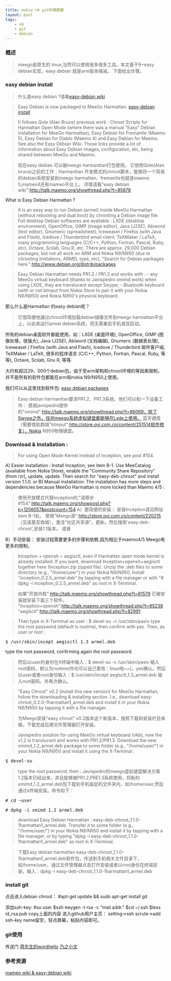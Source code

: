 ```yaml
---
title: nokia n9 git环境搭建
layout: post  
tags:
    - n9
    - git
    - debian
---
```


<script language="javascript" src="/syntaxhighlighter/scripts/shBrushXml.js"></script>
<script language="javascript" src="/syntaxhighlighter/scripts/shBrushPowerShell.js"></script>

### 概述
>meego是原生的 linux,当然可以使用很多很多工具。本文基于9+easy debian实现，easy debian 就是arm版本缩减。
下面给出步骤。

### easy debian install

>什么是easy debian ?请看[easy-debian wiki](http://wiki.maemo.org/Easy_Debian)

> Easy Debian is now packaged to MeeGo Harmattan. 
[easy-debian install](http://talk.maemo.org/showthread.php?t=85878)

>  It follows Qole (Alan Bruce) previous work : Chroot Scripts for Harmattan Open Mode (where there was a manual "Easy" Debian installation for MeeGo Harmattan), Easy Debian for Fremantle (Maemo 5), Easy Debian for Diablo (Maemo 4) and Easy Debian for Maemo. 
See also the Easy Debian Wiki. 
Those links provide a lot of information about Easy Debian images, configuration, etc, being shared between MeeGo and Maemo.

>现在easy debian 可以被meego harmanttan打包使用。
它依照Qole(Alan bruce)之前的工作：Harmanttan 开发模式的chroot脚本，能够将一个简易的debian系统安装到meego harmattan、fremantle也就是maemo 5,mameo4还有mameo平台上。
详情请看"easy debian wiki":http://talk.maemo.org/showthread.php?t=85878


What is Easy Debian Harmattan ?

> It is an easy way to run Debian (armel) inside MeeGo Harmattan (without rebooting and dual boot) by chrooting a Debian image file. Full desktop Debian softwares are available : LXDE (desktop environment), OpenOffice, GIMP (image editor), Java (J2SE), Abiword (text editor), Gnumeric (spreadsheet), Iceweasel / Firefox (with Java and Flash), Icedove / Thunderbird email client, TeXMaker / LaTeX, many programming languages (C/C++, Python, Fortran, Pascal, Ruby, etc), Octave, Scilab, Gnu R, etc. There are approx. 29,000 Debian packages, but not all work on ARM and Nokia N9/N950 (due to chrooting limitations, ARMEL type, etc). "Search for Debian packages here.":http://www.debian.org/distrib/packages

> Easy Debian Harmattan needs PR1.2 / PR1.3 and works with :
    - any MeeGo virtual keyboard (thanks to Javispedro xmimd work) when using LXDE, they are translucent except Swype; 
    - Bluetooth keyboard (with or not btinput from Nokia Store to pair it with your Nokia N9/N950) and Nokia N950's physical keyboard.

那么什么是Harmattan 的easy debian呢？


> 它很简便地通过chroot环境加载debian镜像文件到meego harmattan平台上，以此来运行armel debian系统，而无需重启手机或双启动。

所有的debian桌面软件都能使用，如：LXDE (桌面环境), OpenOffice, GIMP (图像处理，很强大), Java (J2SE), Abiword (文档编辑), Gnumeric (数据表处理), Iceweasel / Firefox (with Java and Flash), Icedove / Thunderbird 邮件客户端, TeXMaker / LaTeX, 很多的程序语言 (C/C++, Python, Fortran, Pascal, Ruby, 等等), Octave, Scilab, Gnu R, 等等.

大约有超过29，000个debian包，由于受arm架构和chroot环境的等因素限制，并不是所有的软件包都能在arm和nokia N9/N950上使用。

我们可以从这里找到软件包:
  [easy debian packages](http://www.debian.org/distrib/packages)

> Easy debian harmanttan要求PR1.2、PR1.3系统，他们可以和一下设备工作：
感谢javispedro提供的"xmimd":http://talk.maemo.org/showthread.php?t=86069，除了Swype之外，任何meego系统虚拟键盘都能够在Lxde上使用。
蓝牙键盘（需要借助商城"btinput":http://store.ovi.com.cn/content/251514软件修复），Nokia N950物理键盘。


###  Download & Installation :


>For using Open Mode Kernel instead of Inception, see post #154.

A) Easier installation :
Install Inception, see item B-1.
Use MeeCatalog (available from Nokia Store), enable the "Community Share Repository" (from rzr), update, update. Then search for "easy-deb-chroot" and install version 1.1.0.
or 
B) Manual installation:
The installation has more steps and dependencies because MeeGo Harmattan is more locked than Maemo 4/5 :

> 使用开放模式代替Inception的,"请移步#154":http://talk.maemo.org/showpost.php?p=1256057&postcount=154
A）更简便的安装：
安装Inception请见网站item B-1处。
使用"Meego源":http://store.ovi.com.cn/content/220215 
（见诺基亚商城），激活"社区共享源"，更新。然后搜索'esay-deb-chroot',安装1.1版本。
或者
 
  B）手动安装：
安装过程需要更多的步骤和依赖,因为相比于maemo4/5 Meego有更多的限制。

>  Inception + opensh + aegisctl, even if Harmattan open mode kernel is already installed. 
If you want, download Inception+opensh+aegisctl together here (Inception.zip zipped file).
Unzip the .deb files to some directory (e.g., "/home/user") in your Nokia N9/N950.
Install "inception_0.2.5_armel.deb" by tapping with a file manager or with "# dpkg -i inception_0.2.5_armel.deb" as root in X-Terminal.

>  如果"开放内核":http://talk.maemo.org/showthread.php?t=81579 已被安装就安装下面三个软件。
"Inception+opensh":http://talk.maemo.org/showthread.php?t=85238
"aegisctl":http://talk.maemo.org/showthread.php?t=82991

>   Then type in X-Terminal as user :
$ devel-su -c /usr/sbin/pasiv
type the root password (default is rootme), then confirm with yes. Then, as user or root :
<pre>$ /usr/sbin/incept aegisctl_1.3_armel.deb</pre>
type the root password,
confirming again the root password.

>  然后以user的身份在X终端中输入：$ devel-su -c /usr/sbin/pasiv
输入root密码，默认为rootme(你也可以自己更改：linux啦~~)，yes确认。然后以user或者root身份输入：$ /usr/sbin/incept aegisctl_1.3_armel.deb
输入root密码，并再次确认。


>  "Easy Chroot" v0.2 (install this new version) for MeeGo Harmattan, follow the downloading & installing section. I.e., download easy-chroot_0.2.0-1harmattan1_armel.deb and install it in your Nokia N9/N950 by tapping it with a file manager.

> 为Meego安装“easy chroot” v0.2版本这个新版本，按照下载和安装栏目来做。下载完成后用文件管理器打开安装。


>  Javispedro solution for using MeeGo virtual keyboard (vkb), now the v1.2 is translucent and works with PR1.2/PR1.3. Download the new xmimd_1.2_armel.deb package to some folder (e.g., "/home/user/") in your Nokia N9/N950 and install it using the X-Terminal :
<pre>$ devel-su</pre>

> type the root password, then :
Javispedro的meego虚拟键盘解决方案1.2版本已经出来，并且能够被PR1.2,PRE1.3系统使用，将新的xmimd_1.2_armel.deb包下载到手机指定的文件夹内，如/home/user,然后通过x终端安装。命令如下：

<pre># cd ~user</pre>
<pre># dpkg -i xmimd_1.2_armel.deb</pre>


> download Easy Debian Harmattan : easy-deb-chroot_1.1.0-1harmattan1_armel.deb. Transfer it to some folder (e.g., "/home/user/") in your Nokia N9/N950 and install it by tapping with a file manager, or by typing "dpkg -i easy-deb-chroot_1.1.0-1harmattan1_armel.deb" as root in X-Terminal.

>下载Easy debian harmattan  easy-deb-chroot_1.1.0-1harmattan1_armel.deb软件包，传送到手机相关文件目录下，如/home/user，通过文件管理器点击打开安装或者以root身份在终端安装，输入：dpkg -i easy-deb-chroot_1.1.0-1harmattan1_armel.deb

### install git

点击进入debian chroot：
	#apt-get update && sudo apt-get install git

添加ssh-key:
	#su user
	$ssh-keygen -t rsa -c "mail addr."
	$cd ~/.ssh
	$less id_rsa.pub
	copy上面的内容
进入github用户主页：
	setting->ssh scrute->add ssh-key
name留空，轻点屏幕，粘贴内容即可。

### git使用
传送门 
[蒋先生的wordhello](http://www.worldhello.net/gotgithub/03-project-hosting/050-homepage.html)
[乃之小文](http://edrun.github.io/2013/05/12/git-usage.html)

### 参考资源
[mameo wiki & easy-debian wiki](http://wiki.maemo.org/Easy_Debian)